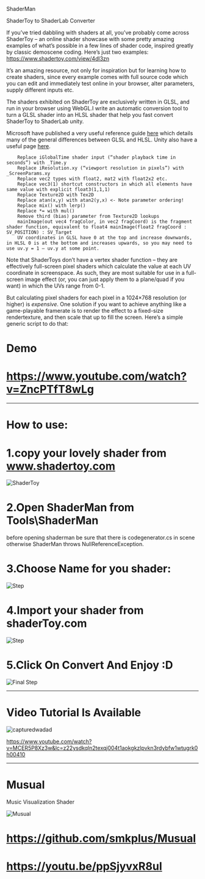 ShaderMan

ShaderToy to ShaderLab Converter

If you’ve tried dabbling with shaders at all, you’ve probably come across ShaderToy – an online shader showcase with some pretty amazing examples of what’s possible in a few lines of shader code, inspired greatly by classic demoscene coding. Here’s just two examples: https://www.shadertoy.com/view/4dl3zn

It’s an amazing resource, not only for inspiration but for learning how to create shaders, since every example comes with full source code which you can edit and immediately test online in your browser, alter parameters, supply different inputs etc.

The shaders exhibited on ShaderToy are exclusively written in GLSL, and run in your browser using WebGL.I write an automatic conversion tool to turn a GLSL shader into an HLSL shader that help you fast convert ShaderToy to ShaderLab unity.

Microsoft have published a very useful reference guide [here](https://docs.microsoft.com/en-us/previous-versions/windows/apps/dn166865(v=win.10)) which details many of the general differences between GLSL and HLSL. Unity also have a useful page [here](https://docs.unity3d.com/Manual/SL-PlatformDifferences.html).
```
    Replace iGlobalTime shader input (“shader playback time in seconds”) with _Time.y
    Replace iResolution.xy (“viewport resolution in pixels”) with _ScreenParams.xy
    Replace vec2 types with float2, mat2 with float2x2 etc.
    Replace vec3(1) shortcut constructors in which all elements have same value with explicit float3(1,1,1)
    Replace Texture2D with Tex2D
    Replace atan(x,y) with atan2(y,x) <- Note parameter ordering!
    Replace mix() with lerp()
    Replace *= with mul()
    Remove third (bias) parameter from Texture2D lookups
    mainImage(out vec4 fragColor, in vec2 fragCoord) is the fragment shader function, equivalent to float4 mainImage(float2 fragCoord : SV_POSITION) : SV_Target
    UV coordinates in GLSL have 0 at the top and increase downwards, in HLSL 0 is at the bottom and increases upwards, so you may need to use uv.y = 1 – uv.y at some point.
```
Note that ShaderToys don’t have a vertex shader function – they are effectively full-screen pixel shaders which calculate the value at each UV coordinate in screenspace. As such, they are most suitable for use in a full-screen image effect (or, you can just apply them to a plane/quad if you want) in which the UVs range from 0-1.

But calculating pixel shaders for each pixel in a 1024×768 resolution (or higher) is *expensive*. One solution if you want to achieve anything like a game-playable framerate is to render the effect to a fixed-size rendertexture, and then scale that up to fill the screen. Here’s a simple generic script to do that:

# Demo
# https://www.youtube.com/watch?v=ZncPTfT8wLg



__________________________


# How to use:
# 1.copy your lovely shader from www.shadertoy.com
![ShaderToy](https://user-images.githubusercontent.com/16706911/33229710-44a67f1e-d1e9-11e7-9ed2-f338625b6c5d.jpg)

# 2.Open ShaderMan from Tools\ShaderMan
before opening shaderman be sure that there is codegenerator.cs in scene otherwise ShaderMan throws NullReferenceException.
# 3.Choose Name for you shader:
![Step](https://user-images.githubusercontent.com/16706911/33229605-db538f5e-d1e6-11e7-8563-a48a7df3ae60.png)

# 4.Import your shader from shaderToy.com
![Step](https://user-images.githubusercontent.com/16706911/33229653-1350acc4-d1e8-11e7-85d1-3f4613eed690.png)


# 5.Click On Convert And Enjoy :D
![Final Step](https://user-images.githubusercontent.com/16706911/33229663-366dc5ac-d1e8-11e7-81ec-4539a025f111.png)


________________________
# Video Tutorial Is Available


![capturedwadad](https://user-images.githubusercontent.com/16706911/43994219-9bafa39e-9dae-11e8-9560-c759c01dbb6d.PNG)

https://www.youtube.com/watch?v=MCER5P8Xz3w&lc=z22ysdkqln2texqj004t1aokgkzlpvkn3rdybfw1wtugrk0h00410

________________________

# Musual
Music Visualization Shader

![Musual](https://user-images.githubusercontent.com/16706911/40903967-693154a8-67ee-11e8-8c09-6d59b9a463b8.PNG)

# https://github.com/smkplus/Musual

# https://youtu.be/ppSjyvxR8uI





